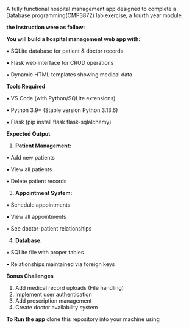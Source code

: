 A fully functional hospital management app designed to complete a Database programming(CMP3872) lab exercise, a fourth year module.

**the instruction were as follow:**

**You will build a hospital management web app with:**

• SQLite database for patient & doctor records 

• Flask web interface for CRUD operations 

• Dynamic HTML templates showing medical data

**Tools Required** 

• VS Code (with Python/SQLite extensions) 

• Python 3.9+ (Stable version Python 3.13.6) 

• Flask (pip install flask flask-sqlalchemy)

**Expected Output**

1. **Patient Management:**
   
• Add new patients

• View all patients 

• Delete patient records 

3. **Appointment System:**
   
• Schedule appointments

• View all appointments 

• See doctor-patient relationships

4. **Database**:
   
• SQLite file with proper tables

• Relationships maintained via foreign keys 

**Bonus Challenges**

1. Add medical record uploads (File handling) 
2. Implement user authentication 
3. Add prescription management 
4. Create doctor availability system

**To Run the app**
clone this repository into your machine using
